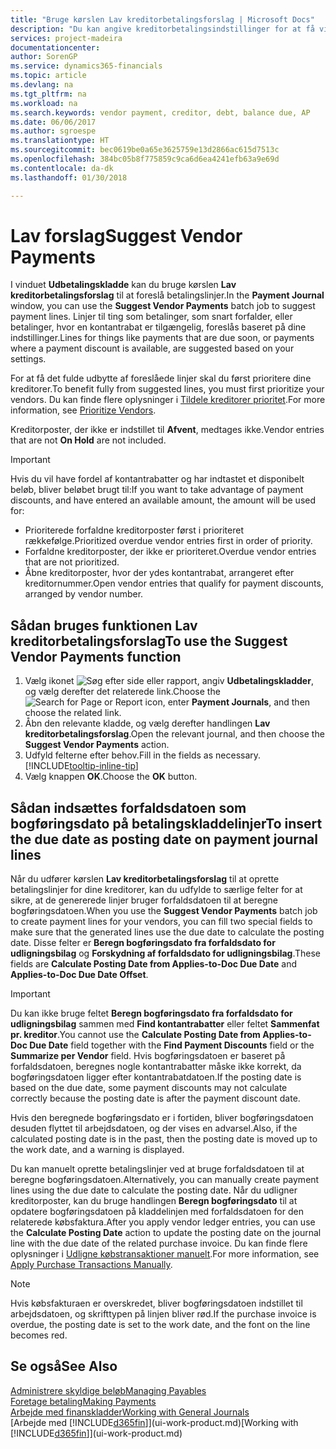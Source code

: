 ```yaml
---
title: "Bruge kørslen Lav kreditorbetalingsforslag | Microsoft Docs"
description: "Du kan angive kreditorbetalingsindstillinger for at få vist forslag eller forslag til betalinger, der forfalder snart, eller hvor en rabat er tilgængelig."
services: project-madeira
documentationcenter: 
author: SorenGP
ms.service: dynamics365-financials
ms.topic: article
ms.devlang: na
ms.tgt_pltfrm: na
ms.workload: na
ms.search.keywords: vendor payment, creditor, debt, balance due, AP
ms.date: 06/06/2017
ms.author: sgroespe
ms.translationtype: HT
ms.sourcegitcommit: bec0619be0a65e3625759e13d2866ac615d7513c
ms.openlocfilehash: 384bc05b8f775859c9ca6d6ea4241efb63a9e69d
ms.contentlocale: da-dk
ms.lasthandoff: 01/30/2018

---
```

# <a name="suggest-vendor-payments"></a><span data-ttu-id="20a74-103">Lav forslag</span><span class="sxs-lookup"><span data-stu-id="20a74-103">Suggest Vendor Payments</span></span>
<span data-ttu-id="20a74-104">I vinduet **Udbetalingskladde** kan du bruge kørslen **Lav kreditorbetalingsforslag** til at foreslå betalingslinjer.</span><span class="sxs-lookup"><span data-stu-id="20a74-104">In the **Payment Journal** window, you can use the **Suggest Vendor Payments** batch job to suggest payment lines.</span></span> <span data-ttu-id="20a74-105">Linjer til ting som betalinger, som snart forfalder, eller betalinger, hvor en kontantrabat er tilgængelig, foreslås baseret på dine indstillinger.</span><span class="sxs-lookup"><span data-stu-id="20a74-105">Lines for things like payments that are due soon, or payments where a payment discount is available, are suggested based on your settings.</span></span>

<span data-ttu-id="20a74-106">For at få det fulde udbytte af foreslåede linjer skal du først prioritere dine kreditorer.</span><span class="sxs-lookup"><span data-stu-id="20a74-106">To benefit fully from suggested lines, you must first prioritize your vendors.</span></span> <span data-ttu-id="20a74-107">Du kan finde flere oplysninger i [Tildele kreditorer prioritet](purchasing-how-prioritize-vendors.md).</span><span class="sxs-lookup"><span data-stu-id="20a74-107">For more information, see [Prioritize Vendors](purchasing-how-prioritize-vendors.md).</span></span>  

<span data-ttu-id="20a74-108">Kreditorposter, der ikke er indstillet til **Afvent**, medtages ikke.</span><span class="sxs-lookup"><span data-stu-id="20a74-108">Vendor entries that are not **On Hold** are not included.</span></span>  

> [!IMPORTANT]  
>   <span data-ttu-id="20a74-109">Hvis du vil have fordel af kontantrabatter og har indtastet et disponibelt beløb, bliver beløbet brugt til:</span><span class="sxs-lookup"><span data-stu-id="20a74-109">If you want to take advantage of payment discounts, and have entered an available amount, the amount will be used for:</span></span>  

* <span data-ttu-id="20a74-110">Prioriterede forfaldne kreditorposter først i prioriteret rækkefølge.</span><span class="sxs-lookup"><span data-stu-id="20a74-110">Prioritized overdue vendor entries first in order of priority.</span></span>  
* <span data-ttu-id="20a74-111">Forfaldne kreditorposter, der ikke er prioriteret.</span><span class="sxs-lookup"><span data-stu-id="20a74-111">Overdue vendor entries that are not prioritized.</span></span>  
* <span data-ttu-id="20a74-112">Åbne kreditorposter, hvor der ydes kontantrabat, arrangeret efter kreditornummer.</span><span class="sxs-lookup"><span data-stu-id="20a74-112">Open vendor entries that qualify for payment discounts, arranged by vendor number.</span></span>  

## <a name="to-use-the-suggest-vendor-payments-function"></a><span data-ttu-id="20a74-113">Sådan bruges funktionen Lav kreditorbetalingsforslag</span><span class="sxs-lookup"><span data-stu-id="20a74-113">To use the Suggest Vendor Payments function</span></span>
1. <span data-ttu-id="20a74-114">Vælg ikonet ![Søg efter side eller rapport](media/ui-search/search_small.png "Ikonet Søg efter side eller rapport"), angiv **Udbetalingskladder**, og vælg derefter det relaterede link.</span><span class="sxs-lookup"><span data-stu-id="20a74-114">Choose the ![Search for Page or Report](media/ui-search/search_small.png "Search for Page or Report icon") icon, enter **Payment Journals**, and then choose the related link.</span></span>  
2. <span data-ttu-id="20a74-115">Åbn den relevante kladde, og vælg derefter handlingen **Lav kreditorbetalingsforslag**.</span><span class="sxs-lookup"><span data-stu-id="20a74-115">Open the relevant journal, and then choose the **Suggest Vendor Payments** action.</span></span>  
3. <span data-ttu-id="20a74-116">Udfyld felterne efter behov.</span><span class="sxs-lookup"><span data-stu-id="20a74-116">Fill in the fields as necessary.</span></span> [!INCLUDE[tooltip-inline-tip](includes/tooltip-inline-tip_md.md)]  
4. <span data-ttu-id="20a74-117">Vælg knappen **OK**.</span><span class="sxs-lookup"><span data-stu-id="20a74-117">Choose the **OK** button.</span></span>  

## <a name="to-insert-the-due-date-as-posting-date-on-payment-journal-lines"></a><span data-ttu-id="20a74-118">Sådan indsættes forfaldsdatoen som bogføringsdato på betalingskladdelinjer</span><span class="sxs-lookup"><span data-stu-id="20a74-118">To insert the due date as posting date on payment journal lines</span></span>
<span data-ttu-id="20a74-119">Når du udfører kørslen **Lav kreditorbetalingsforslag** til at oprette betalingslinjer for dine kreditorer, kan du udfylde to særlige felter for at sikre, at de genererede linjer bruger forfaldsdatoen til at beregne bogføringsdatoen.</span><span class="sxs-lookup"><span data-stu-id="20a74-119">When you use the **Suggest Vendor Payments** batch job to create payment lines for your vendors, you can fill two special fields to make sure that the generated lines use the due date to calculate the posting date.</span></span> <span data-ttu-id="20a74-120">Disse felter er **Beregn bogføringsdato fra forfaldsdato for udligningsbilag** og **Forskydning af forfaldsdato for udligningsbilag**.</span><span class="sxs-lookup"><span data-stu-id="20a74-120">These fields are **Calculate Posting Date from Applies-to-Doc Due Date** and **Applies-to-Doc Due Date Offset**.</span></span>  

> [!IMPORTANT]  
>   <span data-ttu-id="20a74-121">Du kan ikke bruge feltet **Beregn bogføringsdato fra forfaldsdato for udligningsbilag** sammen med **Find kontantrabatter** eller feltet **Sammenfat pr. kreditor**.</span><span class="sxs-lookup"><span data-stu-id="20a74-121">You cannot use the **Calculate Posting Date from Applies-to-Doc Due Date** field together with the **Find Payment Discounts** field or the **Summarize per Vendor** field.</span></span> <span data-ttu-id="20a74-122">Hvis bogføringsdatoen er baseret på forfaldsdatoen, beregnes nogle kontantrabatter måske ikke korrekt, da bogføringsdatoen ligger efter kontantrabatdatoen.</span><span class="sxs-lookup"><span data-stu-id="20a74-122">If the posting date is based on the due date, some payment discounts may not calculate correctly because the posting date is after the payment discount date.</span></span>  

<span data-ttu-id="20a74-123">Hvis den beregnede bogføringsdato er i fortiden, bliver bogføringsdatoen desuden flyttet til arbejdsdatoen, og der vises en advarsel.</span><span class="sxs-lookup"><span data-stu-id="20a74-123">Also, if the calculated posting date is in the past, then the posting date is moved up to the work date, and a warning is displayed.</span></span>  

<span data-ttu-id="20a74-124">Du kan manuelt oprette betalingslinjer ved at bruge forfaldsdatoen til at beregne bogføringsdatoen.</span><span class="sxs-lookup"><span data-stu-id="20a74-124">Alternatively, you can manually create payment lines using the due date to calculate the posting date.</span></span> <span data-ttu-id="20a74-125">Når du udligner kreditorposter, kan du bruge handlingen **Beregn bogføringsdato** til at opdatere bogføringsdatoen på kladdelinjen med forfaldsdatoen for den relaterede købsfaktura.</span><span class="sxs-lookup"><span data-stu-id="20a74-125">After you apply vendor ledger entries, you can use the **Calculate Posting Date** action to update the posting date on the journal line with the due date of the related purchase invoice.</span></span> <span data-ttu-id="20a74-126">Du kan finde flere oplysninger i [Udligne købstransaktioner manuelt](payables-how-apply-purchase-transactions-manually.md).</span><span class="sxs-lookup"><span data-stu-id="20a74-126">For more information, see [Apply Purchase Transactions Manually](payables-how-apply-purchase-transactions-manually.md).</span></span>  

> [!NOTE]  
>   <span data-ttu-id="20a74-127">Hvis købsfakturaen er overskredet, bliver bogføringsdatoen indstillet til arbejdsdatoen, og skrifttypen på linjen bliver rød.</span><span class="sxs-lookup"><span data-stu-id="20a74-127">If the purchase invoice is overdue, the posting date is set to the work date, and the font on the line becomes red.</span></span>  

## <a name="see-also"></a><span data-ttu-id="20a74-128">Se også</span><span class="sxs-lookup"><span data-stu-id="20a74-128">See Also</span></span>
[<span data-ttu-id="20a74-129">Administrere skyldige beløb</span><span class="sxs-lookup"><span data-stu-id="20a74-129">Managing Payables</span></span>](payables-manage-payables.md)  
[<span data-ttu-id="20a74-130">Foretage betaling</span><span class="sxs-lookup"><span data-stu-id="20a74-130">Making Payments</span></span>](payables-make-payments.md)  
[<span data-ttu-id="20a74-131">Arbejde med finanskladder</span><span class="sxs-lookup"><span data-stu-id="20a74-131">Working with General Journals</span></span>](ui-work-general-journals.md)  
<span data-ttu-id="20a74-132">[Arbejde med [!INCLUDE[d365fin](includes/d365fin_md.md)]](ui-work-product.md)</span><span class="sxs-lookup"><span data-stu-id="20a74-132">[Working with [!INCLUDE[d365fin](includes/d365fin_md.md)]](ui-work-product.md)</span></span>  

